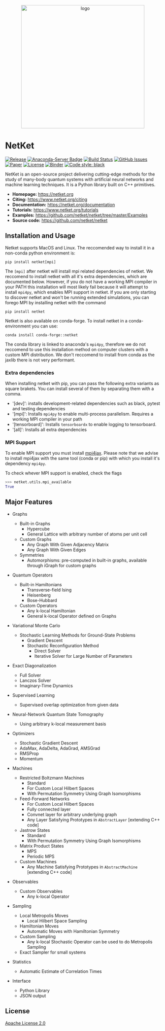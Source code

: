 <div align="center">
<img src="https://www.netket.org/_static/logo_simple.jpg" alt="logo" width="400"></img>
</div>

# __NetKet__

[![Release](https://img.shields.io/github/release/netket/netket.svg)](https://github.com/netket/netket/releases)
[![Anaconda-Server Badge](https://anaconda.org/conda-forge/netket/badges/installer/conda.svg)](https://conda.anaconda.org/conda-forge)
[![Build Status](https://travis-ci.org/netket/netket.svg?branch=master)](https://travis-ci.org/netket/netket)
[![GitHub Issues](https://img.shields.io/github/issues/netket/netket.svg)](http://github.com/netket/netket/issues)
[![Paper](https://img.shields.io/badge/paper-arXiv%3A1904.00031-B31B1B.svg)](https://arxiv.org/abs/1904.00031)
[![License](https://img.shields.io/badge/License-Apache%202.0-blue.svg)](https://opensource.org/licenses/Apache-2.0)
[![Binder](https://mybinder.org/badge_logo.svg)](https://mybinder.org/v2/gh/netket/netket/v.2.0)
[![Code style: black](https://img.shields.io/badge/code%20style-black-000000.svg)](https://github.com/psf/black)

NetKet is an open-source project delivering cutting-edge methods for the study
of many-body quantum systems with artificial neural networks and machine learning techniques.
It is a Python library built on C++ primitives.

- **Homepage:** <https://netket.org>
- **Citing:** <https://www.netket.org/citing>
- **Documentation:** <https://netket.org/documentation>
- **Tutorials:** <https://www.netket.org/tutorials>
- **Examples:** <https://github.com/netket/netket/tree/master/Examples>
- **Source code:** <https://github.com/netket/netket>

## Installation and Usage
Netket supports MacOS and Linux. The reccomended way to install it in a non-conda python environment is: 
```
pip install netket[mpi]
``` 
The `[mpi]` after netket will install mpi related dependencies of netket. 
We reccomend to install netket with all it's extra dependencies, which are documented below. 
However, if you do not have a working MPI compiler in your PATH this installation will most likely fail because
it will attempt to install `mpi4py`, which enables MPI support in netket.
If you are only starting to discover netket and won't be running extended simulations, you can forego MPI by 
installing netket with the command
```
pip install netket 
```

Netket is also available on conda-forge. To install netket in a conda-environment you can use:
```
conda install conda-forge::netket
```
The conda library is linked to anaconda's `mpi4py`, therefore we do not reccomend to use this installation
method on computer clusters with a custom MPI distribution. 
We don't reccomend to install from conda as the jaxlib there is not very performant.

### Extra dependencies
When installing netket with pip, you can pass the following extra variants as square brakets. You can install several of them by separating them with a comma.
 - '[dev]': installs development-related dependencies such as black, pytest and testing dependencies
 - '[mpi]': Installs `mpi4py` to enable multi-process parallelism. Requires a working MPI compiler in your path
 - '[tensorboard]': Installs `tensorboardx` to enable logging to tensorboard.
 - '[all]': Installs all extra dependencies

### MPI Support
To enable MPI support you must install [mpi4jax](https://github.com/PhilipVinc/mpi4jax). Please note that we advise to install mpi4jax  with the same tool (conda or pip) with which you install it's dependency `mpi4py`.

To check whever MPI support is enabled, check the flags 
```python
>>> netket.utils.mpi_available
True

```

## Major Features

* Graphs
  * Built-in Graphs
    * Hypercube
    * General Lattice with arbitrary number of atoms per unit cell
  * Custom Graphs
    * Any Graph With Given Adjacency Matrix
    * Any Graph With Given Edges
  * Symmetries
    * Automorphisms: pre-computed in built-in graphs, available through iGraph for custom graphs

* Quantum Operators
  * Built-in Hamiltonians
    * Transverse-field Ising
    * Heisenberg
    * Bose-Hubbard
  * Custom Operators
    * Any k-local Hamiltonian
    * General k-local Operator defined on Graphs

* Variational Monte Carlo   
  * Stochastic Learning Methods for Ground-State Problems
    * Gradient Descent
    * Stochastic Reconfiguration Method
      * Direct Solver
      * Iterative Solver for Large Number of Parameters  

* Exact Diagonalization
  * Full Solver
  * Lanczos Solver
  * Imaginary-Time Dynamics

* Supervised Learning
  * Supervised overlap optimization from given data

* Neural-Network Quantum State Tomography
  * Using arbitrary k-local measurement basis       

* Optimizers
  * Stochastic Gradient Descent
  * AdaMax, AdaDelta, AdaGrad, AMSGrad
  * RMSProp
  * Momentum

* Machines
  * Restricted Boltzmann Machines
    * Standard
    * For Custom Local Hilbert Spaces
    * With Permutation Symmetry Using Graph Isomorphisms
  * Feed-Forward Networks
    * For Custom Local Hilbert Spaces
    * Fully connected layer
    * Convnet layer for arbitrary underlying graph
    * Any Layer Satisfying Prototypes in `AbstractLayer` [extending C++ code]
  * Jastrow States
    * Standard
    * With Permutation Symmetry Using Graph Isomorphisms
  * Matrix Product States
    * MPS
    * Periodic MPS  
  * Custom Machines
    * Any Machine Satisfying Prototypes in `AbstractMachine` [extending C++ code]

* Observables
  * Custom Observables
    * Any k-local Operator

* Sampling
  * Local Metropolis Moves
    * Local Hilbert Space Sampling
  * Hamiltonian Moves
    * Automatic Moves with Hamiltonian Symmetry
  * Custom Sampling
    * Any k-local Stochastic Operator can be used to do Metropolis Sampling
  * Exact Sampler for small systems  

* Statistics
  * Automatic Estimate of Correlation Times

* Interface
  * Python Library
  * JSON output  

## License

[Apache License 2.0](https://github.com/netket/netket/blob/master/LICENSE)
